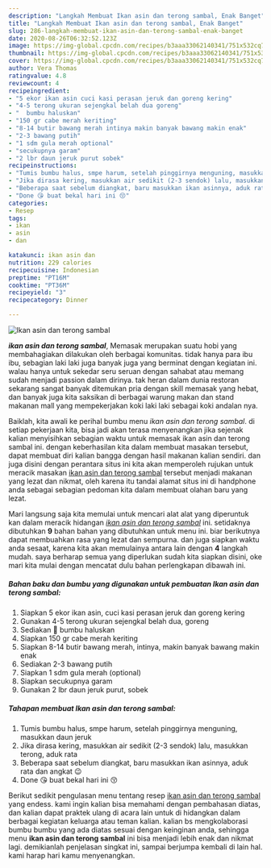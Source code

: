 ```yaml
---
description: "Langkah Membuat Ikan asin dan terong sambal, Enak Banget"
title: "Langkah Membuat Ikan asin dan terong sambal, Enak Banget"
slug: 286-langkah-membuat-ikan-asin-dan-terong-sambal-enak-banget
date: 2020-08-26T06:32:52.123Z
image: https://img-global.cpcdn.com/recipes/b3aaa33062140341/751x532cq70/ikan-asin-dan-terong-sambal-foto-resep-utama.jpg
thumbnail: https://img-global.cpcdn.com/recipes/b3aaa33062140341/751x532cq70/ikan-asin-dan-terong-sambal-foto-resep-utama.jpg
cover: https://img-global.cpcdn.com/recipes/b3aaa33062140341/751x532cq70/ikan-asin-dan-terong-sambal-foto-resep-utama.jpg
author: Vera Thomas
ratingvalue: 4.8
reviewcount: 4
recipeingredient:
- "5 ekor ikan asin cuci kasi perasan jeruk dan goreng kering"
- "4-5 terong ukuran sejengkal belah dua goreng"
- "  bumbu haluskan"
- "150 gr cabe merah keriting"
- "8-14 butir bawang merah intinya makin banyak bawang makin enak"
- "2-3 bawang putih"
- "1 sdm gula merah optional"
- "secukupnya garam"
- "2 lbr daun jeruk purut sobek"
recipeinstructions:
- "Tumis bumbu halus, smpe harum, setelah pinggirnya menguning, masukkan daun jeruk"
- "Jika dirasa kering, masukkan air sedikit (2-3 sendok) lalu, masukkan terong, aduk rata"
- "Beberapa saat sebelum diangkat, baru masukkan ikan asinnya, aduk rata dan angkat 😉"
- "Done 😘 buat bekal hari ini 😚"
categories:
- Resep
tags:
- ikan
- asin
- dan

katakunci: ikan asin dan 
nutrition: 229 calories
recipecuisine: Indonesian
preptime: "PT16M"
cooktime: "PT36M"
recipeyield: "3"
recipecategory: Dinner

---
```



![Ikan asin dan terong sambal](https://img-global.cpcdn.com/recipes/b3aaa33062140341/751x532cq70/ikan-asin-dan-terong-sambal-foto-resep-utama.jpg)

<b><i>ikan asin dan terong sambal</i></b>, Memasak merupakan suatu hobi yang membahagiakan dilakukan oleh berbagai komunitas. tidak hanya para ibu ibu, sebagian laki laki juga banyak juga yang berminat dengan kegiatan ini. walau hanya untuk sekedar seru seruan dengan sahabat atau memang sudah menjadi passion dalam dirinya. tak heran dalam dunia restoran sekarang sangat banyak ditemukan pria dengan skill memasak yang hebat, dan banyak juga kita saksikan di berbagai warung makan dan stand makanan mall yang mempekerjakan koki laki laki sebagai koki andalan nya.

Baiklah, kita awali ke perihal bumbu menu <i>ikan asin dan terong sambal</i>. di setiap pekerjaan kita, bisa jadi akan terasa menyenangkan jika sejenak kalian menyisihkan sebagian waktu untuk memasak ikan asin dan terong sambal ini. dengan keberhasilan kita dalam membuat masakan tersebut, dapat membuat diri kalian bangga dengan hasil makanan kalian sendiri. dan juga disini dengan perantara situs ini kita akan memperoleh rujukan untuk meracik masakan <u>ikan asin dan terong sambal</u> tersebut menjadi makanan yang lezat dan nikmat, oleh karena itu tandai alamat situs ini di handphone anda sebagai sebagian pedoman kita dalam membuat olahan baru yang lezat.




Mari langsung saja kita memulai untuk mencari alat alat yang diperuntuk kan dalam meracik hidangan <u><i>ikan asin dan terong sambal</i></u> ini. setidaknya dibutuhkan <b>9</b> bahan bahan yang dibutuhkan untuk menu ini. biar berikutnya dapat membuahkan rasa yang lezat dan sempurna. dan juga siapkan waktu anda sesaat, karena kita akan memulainya antara lain dengan <b>4</b> langkah mudah. saya berharap semua yang diperlukan sudah kita siapkan disini, oke mari kita mulai dengan mencatat dulu bahan perlengkapan dibawah ini.

<!--inarticleads1-->

##### Bahan baku dan bumbu yang digunakan untuk pembuatan Ikan asin dan terong sambal:

1. Siapkan 5 ekor ikan asin, cuci kasi perasan jeruk dan goreng kering
1. Gunakan 4-5 terong ukuran sejengkal belah dua, goreng
1. Sediakan  🔴 bumbu haluskan
1. Siapkan 150 gr cabe merah keriting
1. Siapkan 8-14 butir bawang merah, intinya, makin banyak bawang makin enak
1. Sediakan 2-3 bawang putih
1. Siapkan 1 sdm gula merah (optional)
1. Siapkan secukupnya garam
1. Gunakan 2 lbr daun jeruk purut, sobek




<!--inarticleads2-->

##### Tahapan membuat Ikan asin dan terong sambal:

1. Tumis bumbu halus, smpe harum, setelah pinggirnya menguning, masukkan daun jeruk
1. Jika dirasa kering, masukkan air sedikit (2-3 sendok) lalu, masukkan terong, aduk rata
1. Beberapa saat sebelum diangkat, baru masukkan ikan asinnya, aduk rata dan angkat 😉
1. Done 😘 buat bekal hari ini 😚




Berikut sedikit pengulasan menu tentang resep <u>ikan asin dan terong sambal</u> yang endess. kami ingin kalian bisa memahami dengan pembahasan diatas, dan kalian dapat praktek ulang di acara lain untuk di hidangkan dalam berbagai kegiatan keluarga atau teman kalian. kalian bs mengkolaborasi bumbu bumbu yang ada diatas sesuai dengan keinginan anda, sehingga menu <b>ikan asin dan terong sambal</b> ini bisa menjadi lebih enak dan nikmat lagi. demikianlah penjelasan singkat ini, sampai berjumpa kembali di lain hal. kami harap hari kamu menyenangkan.
